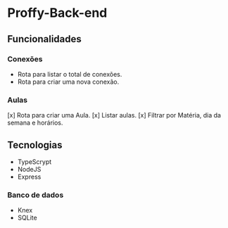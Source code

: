 # Proffy-Back-end

## Funcionalidades

### Conexões

- Rota para listar o total de conexões.
- Rota para criar uma nova conexão.

### Aulas

[x] Rota para criar uma Aula.
[x] Listar aulas.
    [x] Filtrar por Matéria, dia da semana e horários.

## Tecnologias 

- TypeScrypt
- NodeJS
- Express

### Banco de dados

- Knex
- SQLite
